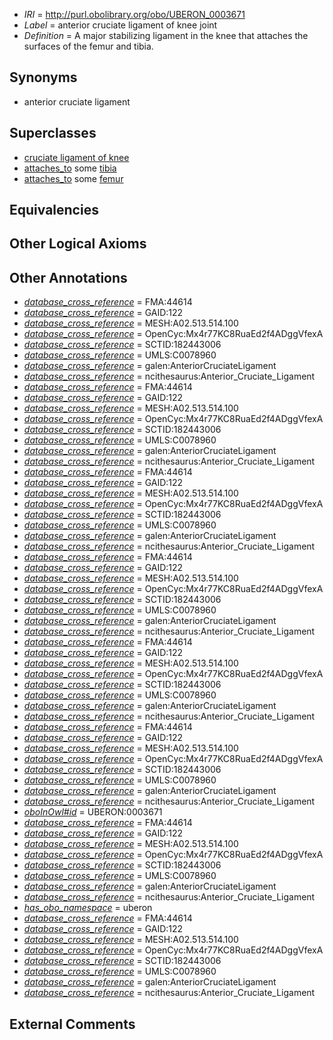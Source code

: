  * *IRI* = http://purl.obolibrary.org/obo/UBERON_0003671
 * *Label* = anterior cruciate ligament of knee joint
 * *Definition* = A major stabilizing ligament in the knee that attaches the surfaces of the femur and tibia.

## Synonyms

 * anterior cruciate ligament

## Superclasses

 * [cruciate ligament of knee](../../UBERON/59/UBERON_0006659.md)
 * [attaches_to](../../RO/71/RO_0002371.md) some [tibia](../../UBERON/79/UBERON_0000979.md)
 * [attaches_to](../../RO/71/RO_0002371.md) some [femur](../../UBERON/81/UBERON_0000981.md)

## Equivalencies


## Other Logical Axioms


## Other Annotations

 * *[database_cross_reference](../../ef/oboInOwl#hasDbXref.md)* = FMA:44614
 * *[database_cross_reference](../../ef/oboInOwl#hasDbXref.md)* = GAID:122
 * *[database_cross_reference](../../ef/oboInOwl#hasDbXref.md)* = MESH:A02.513.514.100
 * *[database_cross_reference](../../ef/oboInOwl#hasDbXref.md)* = OpenCyc:Mx4r77KC8RuaEd2f4ADggVfexA
 * *[database_cross_reference](../../ef/oboInOwl#hasDbXref.md)* = SCTID:182443006
 * *[database_cross_reference](../../ef/oboInOwl#hasDbXref.md)* = UMLS:C0078960
 * *[database_cross_reference](../../ef/oboInOwl#hasDbXref.md)* = galen:AnteriorCruciateLigament
 * *[database_cross_reference](../../ef/oboInOwl#hasDbXref.md)* = ncithesaurus:Anterior_Cruciate_Ligament
 * *[database_cross_reference](../../ef/oboInOwl#hasDbXref.md)* = FMA:44614
 * *[database_cross_reference](../../ef/oboInOwl#hasDbXref.md)* = GAID:122
 * *[database_cross_reference](../../ef/oboInOwl#hasDbXref.md)* = MESH:A02.513.514.100
 * *[database_cross_reference](../../ef/oboInOwl#hasDbXref.md)* = OpenCyc:Mx4r77KC8RuaEd2f4ADggVfexA
 * *[database_cross_reference](../../ef/oboInOwl#hasDbXref.md)* = SCTID:182443006
 * *[database_cross_reference](../../ef/oboInOwl#hasDbXref.md)* = UMLS:C0078960
 * *[database_cross_reference](../../ef/oboInOwl#hasDbXref.md)* = galen:AnteriorCruciateLigament
 * *[database_cross_reference](../../ef/oboInOwl#hasDbXref.md)* = ncithesaurus:Anterior_Cruciate_Ligament
 * *[database_cross_reference](../../ef/oboInOwl#hasDbXref.md)* = FMA:44614
 * *[database_cross_reference](../../ef/oboInOwl#hasDbXref.md)* = GAID:122
 * *[database_cross_reference](../../ef/oboInOwl#hasDbXref.md)* = MESH:A02.513.514.100
 * *[database_cross_reference](../../ef/oboInOwl#hasDbXref.md)* = OpenCyc:Mx4r77KC8RuaEd2f4ADggVfexA
 * *[database_cross_reference](../../ef/oboInOwl#hasDbXref.md)* = SCTID:182443006
 * *[database_cross_reference](../../ef/oboInOwl#hasDbXref.md)* = UMLS:C0078960
 * *[database_cross_reference](../../ef/oboInOwl#hasDbXref.md)* = galen:AnteriorCruciateLigament
 * *[database_cross_reference](../../ef/oboInOwl#hasDbXref.md)* = ncithesaurus:Anterior_Cruciate_Ligament
 * *[database_cross_reference](../../ef/oboInOwl#hasDbXref.md)* = FMA:44614
 * *[database_cross_reference](../../ef/oboInOwl#hasDbXref.md)* = GAID:122
 * *[database_cross_reference](../../ef/oboInOwl#hasDbXref.md)* = MESH:A02.513.514.100
 * *[database_cross_reference](../../ef/oboInOwl#hasDbXref.md)* = OpenCyc:Mx4r77KC8RuaEd2f4ADggVfexA
 * *[database_cross_reference](../../ef/oboInOwl#hasDbXref.md)* = SCTID:182443006
 * *[database_cross_reference](../../ef/oboInOwl#hasDbXref.md)* = UMLS:C0078960
 * *[database_cross_reference](../../ef/oboInOwl#hasDbXref.md)* = galen:AnteriorCruciateLigament
 * *[database_cross_reference](../../ef/oboInOwl#hasDbXref.md)* = ncithesaurus:Anterior_Cruciate_Ligament
 * *[database_cross_reference](../../ef/oboInOwl#hasDbXref.md)* = FMA:44614
 * *[database_cross_reference](../../ef/oboInOwl#hasDbXref.md)* = GAID:122
 * *[database_cross_reference](../../ef/oboInOwl#hasDbXref.md)* = MESH:A02.513.514.100
 * *[database_cross_reference](../../ef/oboInOwl#hasDbXref.md)* = OpenCyc:Mx4r77KC8RuaEd2f4ADggVfexA
 * *[database_cross_reference](../../ef/oboInOwl#hasDbXref.md)* = SCTID:182443006
 * *[database_cross_reference](../../ef/oboInOwl#hasDbXref.md)* = UMLS:C0078960
 * *[database_cross_reference](../../ef/oboInOwl#hasDbXref.md)* = galen:AnteriorCruciateLigament
 * *[database_cross_reference](../../ef/oboInOwl#hasDbXref.md)* = ncithesaurus:Anterior_Cruciate_Ligament
 * *[database_cross_reference](../../ef/oboInOwl#hasDbXref.md)* = FMA:44614
 * *[database_cross_reference](../../ef/oboInOwl#hasDbXref.md)* = GAID:122
 * *[database_cross_reference](../../ef/oboInOwl#hasDbXref.md)* = MESH:A02.513.514.100
 * *[database_cross_reference](../../ef/oboInOwl#hasDbXref.md)* = OpenCyc:Mx4r77KC8RuaEd2f4ADggVfexA
 * *[database_cross_reference](../../ef/oboInOwl#hasDbXref.md)* = SCTID:182443006
 * *[database_cross_reference](../../ef/oboInOwl#hasDbXref.md)* = UMLS:C0078960
 * *[database_cross_reference](../../ef/oboInOwl#hasDbXref.md)* = galen:AnteriorCruciateLigament
 * *[database_cross_reference](../../ef/oboInOwl#hasDbXref.md)* = ncithesaurus:Anterior_Cruciate_Ligament
 * *[oboInOwl#id](../../id/oboInOwl#id.md)* = UBERON:0003671
 * *[database_cross_reference](../../ef/oboInOwl#hasDbXref.md)* = FMA:44614
 * *[database_cross_reference](../../ef/oboInOwl#hasDbXref.md)* = GAID:122
 * *[database_cross_reference](../../ef/oboInOwl#hasDbXref.md)* = MESH:A02.513.514.100
 * *[database_cross_reference](../../ef/oboInOwl#hasDbXref.md)* = OpenCyc:Mx4r77KC8RuaEd2f4ADggVfexA
 * *[database_cross_reference](../../ef/oboInOwl#hasDbXref.md)* = SCTID:182443006
 * *[database_cross_reference](../../ef/oboInOwl#hasDbXref.md)* = UMLS:C0078960
 * *[database_cross_reference](../../ef/oboInOwl#hasDbXref.md)* = galen:AnteriorCruciateLigament
 * *[database_cross_reference](../../ef/oboInOwl#hasDbXref.md)* = ncithesaurus:Anterior_Cruciate_Ligament
 * *[has_obo_namespace](../../ce/oboInOwl#hasOBONamespace.md)* = uberon
 * *[database_cross_reference](../../ef/oboInOwl#hasDbXref.md)* = FMA:44614
 * *[database_cross_reference](../../ef/oboInOwl#hasDbXref.md)* = GAID:122
 * *[database_cross_reference](../../ef/oboInOwl#hasDbXref.md)* = MESH:A02.513.514.100
 * *[database_cross_reference](../../ef/oboInOwl#hasDbXref.md)* = OpenCyc:Mx4r77KC8RuaEd2f4ADggVfexA
 * *[database_cross_reference](../../ef/oboInOwl#hasDbXref.md)* = SCTID:182443006
 * *[database_cross_reference](../../ef/oboInOwl#hasDbXref.md)* = UMLS:C0078960
 * *[database_cross_reference](../../ef/oboInOwl#hasDbXref.md)* = galen:AnteriorCruciateLigament
 * *[database_cross_reference](../../ef/oboInOwl#hasDbXref.md)* = ncithesaurus:Anterior_Cruciate_Ligament

## External Comments

